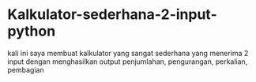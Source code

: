 # Kalkulator-sederhana-2-input-python
kali ini saya membuat kalkulator yang sangat sederhana yang menerima 2 input dengan menghasilkan output penjumlahan, pengurangan, perkalian, pembagian
